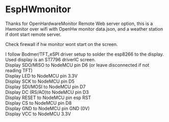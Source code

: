 # EspHWmonitor
Thanks for OpenHardwareMonitor Remote Web server option, this is a Hwmonitor over wifi with OpenHw monitor data.json, and a weather station if dont start remote server.

Check firewall if hw monitor wont start on the screen.

I follow Bodmer/TFT_eSPI driver setup to solder the esp8266 to the display.<br />
Used display is an ST7796 driverIC screen.<br />
Display SDO/MISO to NodeMCU pin D6 (or leave disconnected if not reading TFT)<br />
Display LED to NodeMCU pin 3.3V <br />
Display SCK to NodeMCU pin D5<br />
Display SDI/MOSI to NodeMCU pin D7<br />
Display DC (RS/AO)to NodeMCU pin D3<br />
Display RESET to NodeMCU pin esp RST<br />
Display CS to NodeMCU pin D8<br />
Display GND to NodeMCU pin GND (0V)<br />
Display VCC to NodeMCU 3.3V

